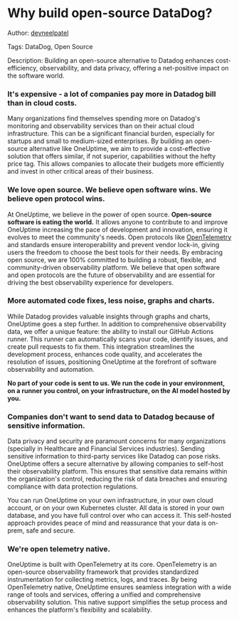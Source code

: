 # Why build open-source DataDog?

Author: [devneelpatel](https://www.github.com/devneelpatel)

Tags: DataDog, Open Source

Description: Building an open-source alternative to Datadog enhances cost-efficiency, observability, and data privacy, offering a net-positive impact on the software world.

### It's expensive - a lot of companies pay more in Datadog bill than in cloud costs. 

Many organizations find themselves spending more on Datadog's monitoring and observability services than on their actual cloud infrastructure. This can be a significant financial burden, especially for startups and small to medium-sized enterprises. By building an open-source alternative like OneUptime, we aim to provide a cost-effective solution that offers similar, if not superior, capabilities without the hefty price tag. This allows companies to allocate their budgets more efficiently and invest in other critical areas of their business.

### We love open source. We believe open software wins. We believe open protocol wins. 

At OneUptime, we believe in the power of open source. **Open-source software is eating the world.**  It allows anyone to contribute to and improve OneUptime increasing the pace of development and innovation, ensuring it evolves to meet the community's needs. Open protocols like [OpenTelemetry](https://opentelemetry.io/) and standards ensure interoperability and prevent vendor lock-in, giving users the freedom to choose the best tools for their needs. By embracing open source, we are 100% committed to building a robust, flexible, and community-driven observability platform. We believe that open software and open protocols are the future of observability and are essential for driving the best observability experience for developers. 

### More automated code fixes, less noise, graphs and charts. 

While Datadog provides valuable insights through graphs and charts, OneUptime goes a step further. In addition to comprehensive observability data, we offer a unique feature: the ability to install our GitHub Actions runner. This runner can automatically scans your code, identify issues, and create pull requests to fix them. This integration streamlines the development process, enhances code quality, and accelerates the resolution of issues, positioning OneUptime at the forefront of software observability and automation.

**No part of your code is sent to us. We run the code in your environment, on a runner you control, on your infrastructure, on the AI model hosted by you.**

### Companies don't want to send data to Datadog because of sensitive information.

Data privacy and security are paramount concerns for many organizations (specially in Healthcare and Financial Services industries). Sending sensitive information to third-party services like Datadog can pose risks. OneUptime offers a secure alternative by allowing companies to self-host their observability platform. This ensures that sensitive data remains within the organization's control, reducing the risk of data breaches and ensuring compliance with data protection regulations. 

You can run OneUptime on your own infrastructure, in your own cloud account, or on your own Kubernetes cluster. All data is stored in your own database, and you have full control over who can access it. This self-hosted approach provides peace of mind and reassurance that your data is on-prem, safe and secure.

### We're open telemetry native.

OneUptime is built with OpenTelemetry at its core. OpenTelemetry is an open-source observability framework that provides standardized instrumentation for collecting metrics, logs, and traces. By being OpenTelemetry native, OneUptime ensures seamless integration with a wide range of tools and services, offering a unified and comprehensive observability solution. This native support simplifies the setup process and enhances the platform's flexibility and scalability.
